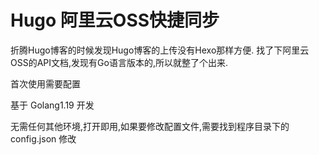 # Hugo 阿里云OSS快捷同步

折腾Hugo博客的时候发现Hugo博客的上传没有Hexo那样方便.
找了下阿里云OSS的API文档,发现有Go语言版本的,所以就整了个出来.

首次使用需要配置


基于 Golang1.19 开发

无需任何其他环境,打开即用,如果要修改配置文件,需要找到程序目录下的 config.json 修改 
